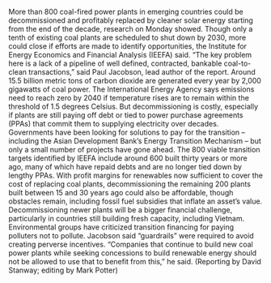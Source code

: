 More than 800 coal-fired power plants in emerging countries could be decommissioned and profitably replaced by cleaner solar energy starting from the end of the decade, research on Monday showed.
Though only a tenth of existing coal plants are scheduled to shut down by 2030, more could close if efforts are made to identify opportunities, the Institute for Energy Economics and Financial Analysis (IEEFA) said.
“The key problem here is a lack of a pipeline of well defined, contracted, bankable coal-to-clean transactions,” said Paul Jacobson, lead author of the report.
Around 15.5 billion metric tons of carbon dioxide are generated every year by 2,000 gigawatts of coal power. The International Energy Agency says emissions need to reach zero by 2040 if temperature rises are to remain within the threshold of 1.5 degrees Celsius.
But decommissioning is costly, especially if plants are still paying off debt or tied to power purchase agreements (PPAs) that commit them to supplying electricity over decades.
Governments have been looking for solutions to pay for the transition – including the Asian Development Bank’s Energy Transition Mechanism – but only a small number of projects have gone ahead.
The 800 viable transition targets identified by IEEFA include around 600 built thirty years or more ago, many of which have repaid debts and are no longer tied down by lengthy PPAs.
With profit margins for renewables now sufficient to cover the cost of replacing coal plants, decommissioning the remaining 200 plants built between 15 and 30 years ago could also be affordable, though obstacles remain, including fossil fuel subsidies that inflate an asset’s value.
Decommissioning newer plants will be a bigger financial challenge, particularly in countries still building fresh capacity, including Vietnam.
Environmental groups have criticized transition financing for paying polluters not to pollute. Jacobson said “guardrails” were required to avoid creating perverse incentives.
“Companies that continue to build new coal power plants while seeking concessions to build renewable energy should not be allowed to use that to benefit from this,” he said.
(Reporting by David Stanway; editing by Mark Potter)